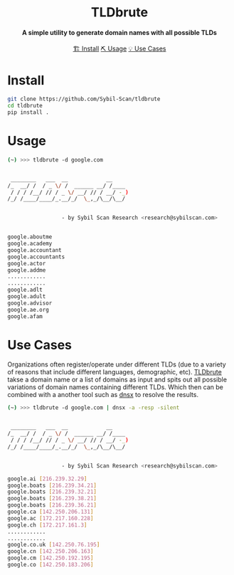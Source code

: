 <h1 align="center">
    TLDbrute
  <br>
</h1>

<h4 align="center">A simple utility to generate domain names with all possible TLDs</h4>


<p align="center">
  <a href="#install">🏗️ Install</a>  
  <a href="#usage">⛏️ Usage</a> 
  <a href="#use-cases">💡 Use Cases</a> 
  <br>
</p>


# Install
```sh
git clone https://github.com/Sybil-Scan/tldbrute
cd tldbrute
pip install .
```


# Usage

```sh
(~) >>> tldbrute -d google.com


 ________   ___  __            __
/_  __/ /  / _ \/ /  ______ __/ /____
 / / / /__/ // / _ \/ __/ // / __/ -_)
/_/ /____/____/_.__/_/  \_,_/\__/\__/


                 - by Sybil Scan Research <research@sybilscan.com>


google.aboutme
google.academy
google.accountant
google.accountants
google.actor
google.addme
............
............
google.adlt
google.adult
google.advisor
google.ae.org
google.afam
```

# Use Cases


Organizations often register/operate under different TLDs (due to a variety of reasons that include different languages, demographic, etc). [TLDbrute](https://github.com/Sybil-Scan/tldbrute) takse a domain name or a list of domains as input and spits out all possible variations of domain names containing different TLDs. Which then can be combined with a another tool such as [dnsx](https://github.com/projectdiscovery/dnsx) to resolve the results.


```sh
(~) >>> tldbrute -d google.com | dnsx -a -resp -silent


 ________   ___  __            __
/_  __/ /  / _ \/ /  ______ __/ /____
 / / / /__/ // / _ \/ __/ // / __/ -_)
/_/ /____/____/_.__/_/  \_,_/\__/\__/


                 - by Sybil Scan Research <research@sybilscan.com>

google.ai [216.239.32.29]
google.boats [216.239.34.21]
google.boats [216.239.32.21]
google.boats [216.239.38.21]
google.boats [216.239.36.21]
google.ca [142.250.206.131]
google.ac [172.217.160.228]
google.ch [172.217.161.3]
............
............
google.co.uk [142.250.76.195]
google.cn [142.250.206.163]
google.cm [142.250.192.195]
google.co [142.250.183.206]
```
